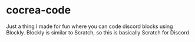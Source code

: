 # cocrea-code
Just a thing I made for fun where you can code discord blocks using Blockly. Blockly is similar to Scratch, so this is basically Scratch for Discord

